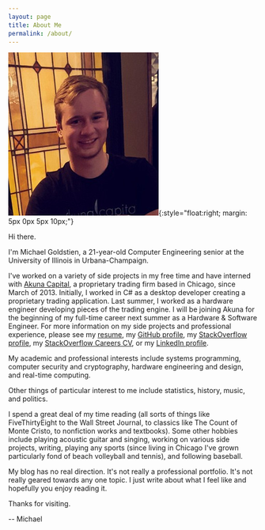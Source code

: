 ```yaml
---
layout: page
title: About Me
permalink: /about/
---
```


![Michael Goldstein](/assets/me.jpg){:style="float:right; margin: 5px 0px 5px 10px;"}

Hi there. 

I'm Michael Goldstien, a 21-year-old Computer Engineering senior at the University of 
Illinois in Urbana-Champaign. 

I've worked on a variety of side projects in my free time and have interned with [Akuna Capital][1], a 
proprietary trading firm based in Chicago, since March of 2013. Initially, I worked in C# as a 
desktop developer creating a proprietary trading application. Last summer, I worked as a
hardware engineer developing pieces of the trading engine. I will be joining Akuna for the beginning
of my full-time career next summer as a Hardware & Software Engineer. For more information on my side 
projects and professional experience, please see my [resume][0], 
my [GitHub profile][2], my [StackOverflow profile][3], my [StackOverflow Careers CV][4], or my 
[LinkedIn profile][5].

My academic and professional interests include systems programming, computer security and 
cryptography, hardware engineering and design, and real-time computing.

Other things of particular interest to me include statistics, history, music, and politics.

I spend a great deal of my time reading (all sorts of things like FiveThirtyEight to the Wall Street Journal,
to classics like The Count of Monte Cristo, to nonfiction works and textbooks).
Some other hobbies include playing acoustic
guitar and singing, working on various side projects, writing, playing any sports (since living in Chicago
I've grown particularly fond of beach volleyball and tennis), and following baseball.

My blog has no real direction. It's not really a professional portfolio. It's not really geared towards
any one topic. I just write about what I feel like and hopefully you enjoy reading it. 

Thanks for visiting.

-- Michael

[0]: /assets/resume_web.pdf
[1]: http://www.akunacapital.com/
[2]: https://github.com/mgold95
[3]: http://stackoverflow.com/users/4252990/michael-goldstein
[4]: http://stackoverflow.com/cv/mgold
[5]: https://www.linkedin.com/in/mgold95

